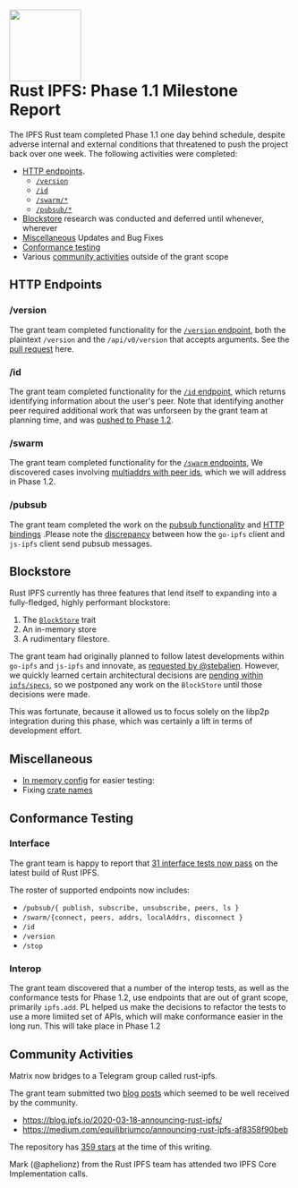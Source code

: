 <h1>
  <img src="https://ipfs.io/ipfs/QmRcFsCvTgGrB52UGpp9P2bSDmnYNTAATdRf4NBj8SKf77/rust-ipfs-logo-256w.png" width="128" /><br />
  Rust IPFS: Phase 1.1 Milestone Report
</h1>

The IPFS Rust team completed Phase 1.1 one day behind schedule, despite adverse internal and external conditions that threatened to push the project back over one week. The following activities were completed:

- [HTTP endpoints](#http-endpoints).
    - [`/version`](#version)
    - [`/id`](#id)
    - [`/swarm/*`](#swarm)
    - [`/pubsub/*`](#pubsub)
- [Blockstore](#blockstore) research was conducted and deferred until whenever, wherever
- [Miscellaneous](#miscellaneous) Updates and Bug Fixes 
- [Conformance testing](#conformance-testing)
- Various [community activities](#community-activities) outside of the grant scope

## HTTP Endpoints

### /version

The grant team completed functionality for the [`/version` endpoint](https://github.com/ipfs-rust/rust-ipfs/issues/78), both the plaintext `/version` and the `/api/v0/version` that accepts arguments. See the [pull request](https://github.com/ipfs-rust/rust-ipfs/pull/85) here.

### /id

The grant team completed functionality for the [`/id` endpoint](https://github.com/ipfs-rust/rust-ipfs/issues/79), which returns identifying information about the user's peer. Note that identifying another peer required additional work that was unforseen by the grant team at planning time, and was [pushed to Phase 1.2](https://github.com/ipfs-rust/rust-ipfs/issues/121).

### /swarm

The grant team completed functionality for the [`/swarm` endpoints](https://github.com/ipfs-rust/rust-ipfs/issues/77), We discovered cases involving [multiaddrs with peer ids](https://github.com/ipfs-rust/rust-ipfs/issues/105), which we will address in Phase 1.2.

### /pubsub

The grant team completed the work on the [pubsub functionality](https://github.com/ipfs-rust/rust-ipfs/pull/118) and [HTTP bindings](https://github.com/ipfs-rust/rust-ipfs/pull/118) .Please note the [discrepancy](https://github.com/ipfs-rust/rust-ipfs/issues/76#issuecomment-604053881) between how the `go-ipfs` client and `js-ipfs` client send pubsub messages.

## Blockstore

Rust IPFS currently has three features that lend itself to expanding into a fully-fledged, highly performant blockstore:

1. The [`BlockStore`](https://github.com/eqlabs/rust-ipfs/blob/cb664e11f8ec2f4700e860bee2da95de36df6662/src/repo/mod.rs#L51) trait
2. An in-memory store
3. A rudimentary filestore.

The grant team had originally planned to follow latest developments within `go-ipfs` and `js-ipfs` and innovate, as [requested by @stebalien](https://github.com/ipfs-rust/rust-ipfs/issues/84). However, we quickly learned certain architectural decisions are [pending within `ipfs/specs`](https://github.com/ipfs/specs/issues/242), so we postponed any work on the `BlockStore` until those decisions were made.

This was fortunate, because it allowed us to focus solely on the libp2p integration during this phase, which was certainly a lift in terms of development effort.

## Miscellaneous

- [In memory config](https://github.com/ipfs-rust/rust-ipfs/pull/113) for easier testing: 
- Fixing [crate names](https://github.com/ipfs-rust/rust-ipfs/pull/106)

## Conformance Testing

### Interface

The grant team is happy to report that [31 interface tests now pass](https://github.com/ipfs-rust/ipfs-rust-conformance/actions/runs/63502176) on the latest build of Rust IPFS.

The roster of supported endpoints now includes:

* `/pubsub/{ publish, subscribe, unsubscribe, peers, ls }`
* `/swarm/{connect, peers, addrs, localAddrs, disconnect }`
* `/id`
* `/version`
* `/stop`

### Interop

The grant team discovered that a number of the interop tests, as well as the conformance tests for Phase 1.2, use endpoints that are out of grant scope, primarily `ipfs.add`. PL helped us make the decisions to refactor the tests to use a more limiited set of APIs, which will make conformance easier in the long run. This will take place in Phase 1.2

## Community Activities

Matrix now bridges to a Telegram group called rust-ipfs.

The grant team submitted two [blog posts](https://github.com/ipfs-rust/rust-ipfs/issues/67) which seemed to be well received by the community.
- https://blog.ipfs.io/2020-03-18-announcing-rust-ipfs/
- https://medium.com/equilibriumco/announcing-rust-ipfs-af8358f90beb

The repository has [359 stars](https://github.com/ipfs-rust/rust-ipfs/stargazers) at the time of this writing.

Mark (@aphelionz) from the Rust IPFS team has attended two IPFS Core Implementation calls.
